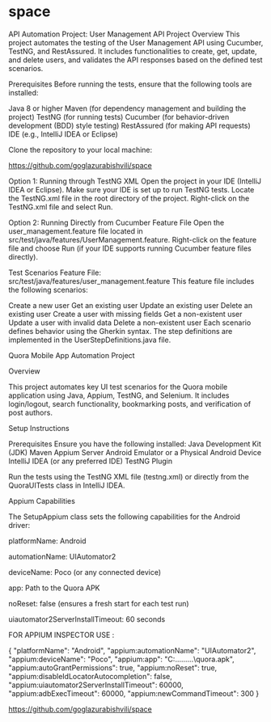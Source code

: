 # space

API Automation Project: User Management API
Project Overview
This project automates the testing of the User Management API using Cucumber, TestNG, and RestAssured. It includes functionalities to create, get, update, and delete users, and validates the API responses based on the defined test scenarios.

Prerequisites
Before running the tests, ensure that the following tools are installed:



Java 8 or higher
Maven (for dependency management and building the project)
TestNG (for running tests)
Cucumber (for behavior-driven development (BDD) style testing)
RestAssured (for making API requests)
IDE (e.g., IntelliJ IDEA or Eclipse)


Clone the repository to your local machine:

https://github.com/goglazurabishvili/space


Option 1: Running through TestNG XML
Open the project in your IDE (IntelliJ IDEA or Eclipse).
Make sure your IDE is set up to run TestNG tests.
Locate the TestNG.xml file in the root directory of the project.
Right-click on the TestNG.xml file and select Run.

Option 2: Running Directly from Cucumber Feature File
Open the user_management.feature file located in src/test/java/features/UserManagement.feature.
Right-click on the feature file and choose Run (if your IDE supports running Cucumber feature files directly).


Test Scenarios
Feature File: src/test/java/features/user_management.feature
This feature file includes the following scenarios:

Create a new user
Get an existing user
Update an existing user
Delete an existing user
Create a user with missing fields
Get a non-existent user
Update a user with invalid data
Delete a non-existent user
Each scenario defines behavior using the Gherkin syntax. 
The step definitions are implemented in the UserStepDefinitions.java file.




Quora Mobile App Automation Project

Overview

This project automates key UI test scenarios for the Quora mobile application using Java, 
Appium, TestNG, and Selenium. It includes login/logout, search functionality, bookmarking posts,
and verification of post authors.

Setup Instructions

Prerequisites
Ensure you have the following installed:
Java Development Kit (JDK)
Maven
Appium Server
Android Emulator or a Physical Android Device
IntelliJ IDEA (or any preferred IDE)
TestNG Plugin

Run the tests using the TestNG XML file (testng.xml) or directly from the QuoraUITests class in IntelliJ IDEA.

Appium Capabilities

The SetupAppium class sets the following capabilities for the Android driver:

platformName: Android

automationName: UIAutomator2

deviceName: Poco (or any connected device)

app: Path to the Quora APK

noReset: false (ensures a fresh start for each test run)

uiautomator2ServerInstallTimeout: 60 seconds


FOR APPIUM INSPECTOR USE :


{
  "platformName": "Android",
  "appium:automationName": "UIAutomator2",
  "appium:deviceName": "Poco",
  "appium:app": "C:.........\\quora.apk",
  "appium:autoGrantPermissions": true,
  "appium:noReset": true,
  "appium:disableIdLocatorAutocompletion": false,
  "appium:uiautomator2ServerInstallTimeout": 60000,
  "appium:adbExecTimeout": 60000,
  "appium:newCommandTimeout": 300
}

https://github.com/goglazurabishvili/space